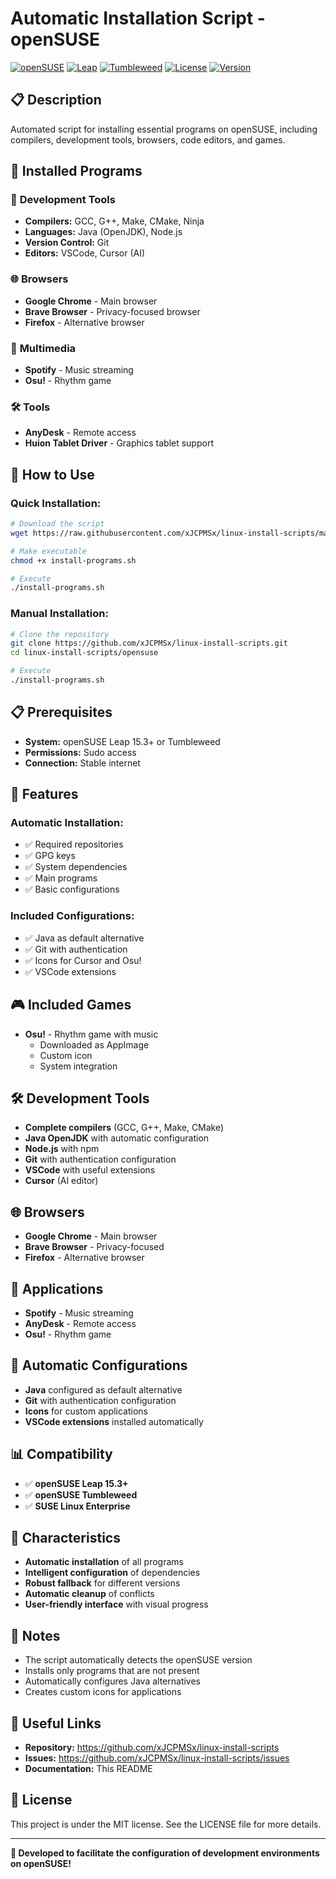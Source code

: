 # Automatic Installation Script - openSUSE

[![openSUSE](https://img.shields.io/badge/openSUSE-Supported-blue.svg)](https://www.opensuse.org/)
[![Leap](https://img.shields.io/badge/Leap-15.3+-green.svg)](https://www.opensuse.org/)
[![Tumbleweed](https://img.shields.io/badge/Tumbleweed-Supported-blue.svg)](https://www.opensuse.org/)
[![License](https://img.shields.io/badge/License-MIT-yellow.svg)](LICENSE)
[![Version](https://img.shields.io/badge/Version-2.6-brightgreen.svg)](https://github.com/xJCPMSx/linux-install-scripts)

## 📋 Description
Automated script for installing essential programs on openSUSE, including compilers, development tools, browsers, code editors, and games.

## 🎯 Installed Programs

### 🔧 **Development Tools**
- **Compilers:** GCC, G++, Make, CMake, Ninja
- **Languages:** Java (OpenJDK), Node.js
- **Version Control:** Git
- **Editors:** VSCode, Cursor (AI)

### 🌐 **Browsers**
- **Google Chrome** - Main browser
- **Brave Browser** - Privacy-focused browser
- **Firefox** - Alternative browser

### 🎵 **Multimedia**
- **Spotify** - Music streaming
- **Osu!** - Rhythm game

### 🛠️ **Tools**
- **AnyDesk** - Remote access
- **Huion Tablet Driver** - Graphics tablet support

## 🚀 How to Use

### **Quick Installation:**
```bash
# Download the script
wget https://raw.githubusercontent.com/xJCPMSx/linux-install-scripts/main/opensuse/install-programs.sh

# Make executable
chmod +x install-programs.sh

# Execute
./install-programs.sh
```

### **Manual Installation:**
```bash
# Clone the repository
git clone https://github.com/xJCPMSx/linux-install-scripts.git
cd linux-install-scripts/opensuse

# Execute
./install-programs.sh
```

## 📋 Prerequisites
- **System:** openSUSE Leap 15.3+ or Tumbleweed
- **Permissions:** Sudo access
- **Connection:** Stable internet

## 🔧 Features

### **Automatic Installation:**
- ✅ Required repositories
- ✅ GPG keys
- ✅ System dependencies
- ✅ Main programs
- ✅ Basic configurations

### **Included Configurations:**
- ✅ Java as default alternative
- ✅ Git with authentication
- ✅ Icons for Cursor and Osu!
- ✅ VSCode extensions

## 🎮 Included Games
- **Osu!** - Rhythm game with music
  - Downloaded as AppImage
  - Custom icon
  - System integration

## 🛠️ Development Tools
- **Complete compilers** (GCC, G++, Make, CMake)
- **Java OpenJDK** with automatic configuration
- **Node.js** with npm
- **Git** with authentication configuration
- **VSCode** with useful extensions
- **Cursor** (AI editor)

## 🌐 Browsers
- **Google Chrome** - Main browser
- **Brave Browser** - Privacy-focused
- **Firefox** - Alternative browser

## 📱 Applications
- **Spotify** - Music streaming
- **AnyDesk** - Remote access
- **Osu!** - Rhythm game

## 🔧 Automatic Configurations
- **Java** configured as default alternative
- **Git** with authentication configuration
- **Icons** for custom applications
- **VSCode extensions** installed automatically

## 📊 Compatibility
- ✅ **openSUSE Leap 15.3+**
- ✅ **openSUSE Tumbleweed**
- ✅ **SUSE Linux Enterprise**

## 🎯 Characteristics
- **Automatic installation** of all programs
- **Intelligent configuration** of dependencies
- **Robust fallback** for different versions
- **Automatic cleanup** of conflicts
- **User-friendly interface** with visual progress

## 📝 Notes
- The script automatically detects the openSUSE version
- Installs only programs that are not present
- Automatically configures Java alternatives
- Creates custom icons for applications

## 🔗 Useful Links
- **Repository:** https://github.com/xJCPMSx/linux-install-scripts
- **Issues:** https://github.com/xJCPMSx/linux-install-scripts/issues
- **Documentation:** This README

## 📄 License
This project is under the MIT license. See the LICENSE file for more details.

---
**🎉 Developed to facilitate the configuration of development environments on openSUSE!**
